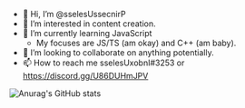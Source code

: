 - 👋 Hi, I’m @sselesUssecnirP
- 👀 I’m interested in content creation.
- 🌱 I’m currently learning JavaScript
  - My focuses are JS/TS (am okay) and C++ (am baby).
- 💞️ I’m looking to collaborate on anything potentially.
- 📫 How to reach me sselesUxobnI#3253 or https://discord.gg/U86DUHmJPV

![Anurag's GitHub stats](https://github-readme-stats.vercel.app/api?username=sselesUssecnirP&show=reviews,discussions_started,discussions_answered,prs_merged,prs_merged_percentage&show_icons=true&theme=tokyonight)

<!--- 
[![Anurag's GitHub stats]([https://github-readme-stats.vercel.app/api?username=sselesUssecnirP&show=reviews,discussions_started,discussions_answered,prs_merged,prs_merged_percentage&show_icons=true&theme=merko](https://github.com/anuraghazra/github-readme-stats)

[![Anurag's GitHub stats]([https://github-readme-stats.vercel.app/api?username=sselesUssecnirP&show=reviews,discussions_started,discussions_answered,prs_merged,prs_merged_percentage&show_icons=true&theme=merko](https://github.com/anuraghazra/github-readme-stats)

[![Anurag's GitHub stats]([https://github-readme-stats.vercel.app/api?username=sselesUssecnirP&show=reviews,discussions_started,discussions_answered,prs_merged,prs_merged_percentage&show_icons=true&theme=gruvbox](https://github.com/anuraghazra/github-readme-stats)

[![Anurag's GitHub stats]([https://github-readme-stats.vercel.app/api?username=sselesUssecnirP&show=reviews,discussions_started,discussions_answered,prs_merged,prs_merged_percentage&show_icons=true&theme=tokyonight](https://github.com/anuraghazra/github-readme-stats)

[![Anurag's GitHub stats]([https://github-readme-stats.vercel.app/api?username=sselesUssecnirP&show=reviews,discussions_started,discussions_answered,prs_merged,prs_merged_percentage&show_icons=true&theme=onedark](https://github.com/anuraghazra/github-readme-stats)

[![Anurag's GitHub stats]([https://github-readme-stats.vercel.app/api?username=sselesUssecnirP&show=reviews,discussions_started,discussions_answered,prs_merged,prs_merged_percentage&show_icons=true&theme=cobalt](https://github.com/anuraghazra/github-readme-stats)

[![Anurag's GitHub stats]([https://github-readme-stats.vercel.app/api?username=sselesUssecnirP&show=reviews,discussions_started,discussions_answered,prs_merged,prs_merged_percentage&show_icons=true&theme=synthwave](https://github.com/anuraghazra/github-readme-stats)

sselesUssecnirP/sselesUssecnirP is a ✨ special ✨ repository because its `README.md` (this file) appears on your GitHub profile.
You can click the Preview link to take a look at your changes.
--->
